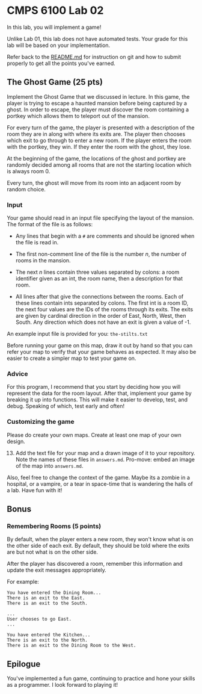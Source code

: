 # CMPS 6100  Lab 02

In this lab, you will implement a game!

Unlike Lab 01, this lab does not have automated tests. Your grade for this lab will be based on your implementation.

Refer back to the [README.md](README.md) for instruction on git and how to submit properly to get all the points you've earned.

## The Ghost Game (25 pts)

Implement the Ghost Game that we discussed in lecture. In this game, the player is trying to escape a haunted mansion before being captured by a ghost. In order to escape, the player must discover the room containing a portkey which allows them to teleport out of the mansion.

For every turn of the game, the player is presented with a description of the room they are in along with where its exits are. The player then chooses which exit to go through to enter a new room. If the player enters the room with the portkey, they win. If they enter the room with the ghost, they lose.

At the beginning of the game, the locations of the ghost and portkey are randomly decided among all rooms that are not the starting location which is always room 0.

Every turn, the ghost will move from its room into an adjacent room by random choice.

### Input

Your game should read in an input file specifying the layout of the mansion. The format of the file is as follows:

- Any lines that begin with a `#` are comments and should be ignored when the file is read in.

- The first non-comment line of the file is the number $n$, the number of rooms in the mansion.

- The next $n$ lines contain three values separated by colons: a room identifier given as an int, the room name, then a description for that room.

- All lines after that give the connections between the rooms. Each of these lines contain ints separated by colons. The first int is a room ID, the next four values are the IDs of the rooms through its exits. The exits are given by cardinal direction in the order of East, North, West, then South. Any direction which does not have an exit is given a value of -1.

An example input file is provided for you: `the-stilts.txt`

Before running your game on this map, draw it out by hand so that you can refer your map to verify that your game behaves as expected. It may also be easier to create a simpler map to test your game on.

### Advice

For this program, I recommend that you start by deciding how you will represent the data for the room layout. After that, implement your game by breaking it up into functions. This will make it easier to develop, test, and debug. Speaking of which, test early and often!

### Customizing the game

Please do create your own maps. Create at least one map of your own design. 

13. Add the text file for your map and a drawn image of it to your repository. Note the names of these files in `answers.md`. Pro-move: embed an image of the map into `answers.md`.

Also, feel free to change the context of the game. Maybe its a zombie in a hospital, or a vampire, or a tear in space-time that is wandering the halls of a lab. Have fun with it!

## Bonus

### Remembering Rooms (5 points)

By default, when the player enters a new room, they won't know what is on the other side of each exit. By default, they should be told where the exits are but not what is on the other side. 

After the player has discovered a room, remember this information and update the exit messages appropriately.

For example:

```
You have entered the Dining Room...
There is an exit to the East.
There is an exit to the South.

...
User chooses to go East.
...

You have entered the Kitchen...
There is an exit to the North.
There is an exit to the Dining Room to the West.
```

## Epilogue

You've implemented a fun game, continuing to practice and hone your skills as a programmer. I look forward to playing it!